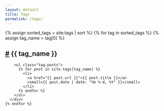 ```yaml
---
layout: default
title: Tags
permalink: /tags/
---
```


<div class="tags-page">
  <div class="tags-list">
    {% assign sorted_tags = site.tags | sort %}
    {% for tag in sorted_tags %}
      {% assign tag_name = tag[0] %}
      <div class="tag-group">
        <h2 id="{{ tag_name | slugize }}">
          <a class="tag-anchor" href="#{{ tag_name | slugize }}">#</a>
          {{ tag_name }}
        </h2>
        
        <ul class="tag-posts">
          {% for post in site.tags[tag_name] %}
            <li>
              <a href="{{ post.url }}">{{ post.title }}</a>
              <small>{{ post.date | date: "%b %-d, %Y" }}</small>
            </li>
          {% endfor %}
        </ul>
      </div>
    {% endfor %}
  </div>
</div>
